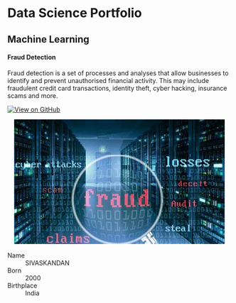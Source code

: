 # Data Science Portfolio
## Machine Learning
#### Fraud Detection

Fraud detection is a set of processes and analyses that allow businesses to identify and prevent unauthorised financial activity. This may include fraudulent credit card transactions, identity theft, cyber hacking, insurance scams and more.

[![View on GitHub](https://img.shields.io/badge/GitHub-View_on_GitHub-blue?logo=GitHub)](https://github.com/sajankedia/fraud_detection)

<center><img src="assets/img/fraud_detection.jpeg"/></center>

<dl>
<dt>Name</dt>
<dd>SIVASKANDAN</dd>
<dt>Born</dt>
<dd>2000</dd>
<dt>Birthplace</dt>
<dd>India</dd>

</dl>

